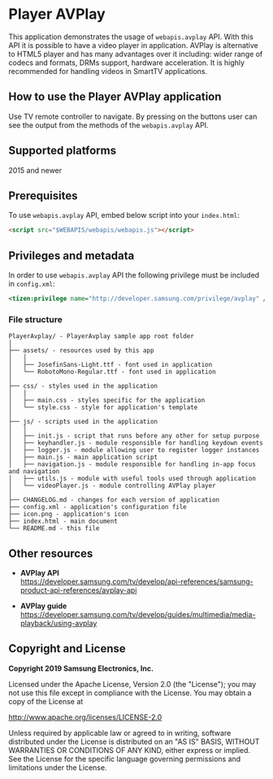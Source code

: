 # Player AVPlay

This application demonstrates the usage of `webapis.avplay` API. With this API it is possible to have a video player in application. AVPlay is alternative to HTML5 player and has many advantages over it including: wider range of codecs and formats, DRMs support, hardware acceleration.
It is highly recommended for handling videos in SmartTV applications.


## How to use the Player AVPlay application

Use TV remote controller to navigate. By pressing on the buttons user can see the output from the methods of the `webapis.avplay` API.


## Supported platforms

2015 and newer


## Prerequisites

To use `webapis.avplay` API, embed below script into your `index.html`:

```html
<script src="$WEBAPIS/webapis/webapis.js"></script>
```

## Privileges and metadata

In order to use `webapis.avplay` API the following privilege must be included in `config.xml`:

```xml
<tizen:privilege name="http://developer.samsung.com/privilege/avplay" />
```

### File structure

```
PlayerAvplay/ - PlayerAvplay sample app root folder
│
├── assets/ - resources used by this app
│   │
│   ├── JosefinSans-Light.ttf - font used in application
│   └── RobotoMono-Regular.ttf - font used in application
│
├── css/ - styles used in the application
│   │
│   ├── main.css - styles specific for the application
│   └── style.css - style for application's template
│
├── js/ - scripts used in the application
│   │
│   ├── init.js - script that runs before any other for setup purpose
│   ├── keyhandler.js - module responsible for handling keydown events
│   ├── logger.js - module allowing user to register logger instances
│   ├── main.js - main application script
│   ├── navigation.js - module responsible for handling in-app focus and navigation
│   ├── utils.js - module with useful tools used through application
│   └── videoPlayer.js - module controlling AVPlay player
│
├── CHANGELOG.md - changes for each version of application
├── config.xml - application's configuration file
├── icon.png - application's icon
├── index.html - main document
└── README.md - this file
```

## Other resources

*  **AVPlay API**  
  https://developer.samsung.com/tv/develop/api-references/samsung-product-api-references/avplay-api

* **AVPlay guide**  
  https://developer.samsung.com/tv/develop/guides/multimedia/media-playback/using-avplay


## Copyright and License

**Copyright 2019 Samsung Electronics, Inc.**

Licensed under the Apache License, Version 2.0 (the "License"); you may not use this file except in compliance with the License. You may obtain a copy of the License at

http://www.apache.org/licenses/LICENSE-2.0

Unless required by applicable law or agreed to in writing, software distributed under the License is distributed on an "AS IS" BASIS, WITHOUT WARRANTIES OR CONDITIONS OF ANY KIND, either express or implied. See the License for the specific language governing permissions and limitations under the License.

